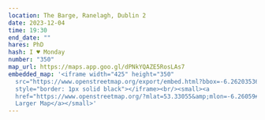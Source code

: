 ```yaml
---
location: The Barge, Ranelagh, Dublin 2
date: 2023-12-04
time: 19:30
end_date: ""
hares: PhD
hash: I ♥ Monday
number: "350"
map_url: https://maps.app.goo.gl/dPNkYQAZE5RosLAs7
embedded_map: '<iframe width="425" height="350"
  src="https://www.openstreetmap.org/export/embed.html?bbox=-6.262035369873048%2C53.329756516216946%2C-6.259138584136964%2C53.3313471121589&amp;layer=mapnik&amp;marker=53.33055120002931%2C-6.260587799999939"
  style="border: 1px solid black"></iframe><br/><small><a
  href="https://www.openstreetmap.org/?mlat=53.33055&amp;mlon=-6.26059#map=19/53.33055/-6.26059">View
  Larger Map</a></small>'
---
```

